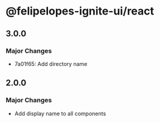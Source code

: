 # @felipelopes-ignite-ui/react

## 3.0.0

### Major Changes

- 7a01f65: Add directory name

## 2.0.0

### Major Changes

- Add display name to all components
